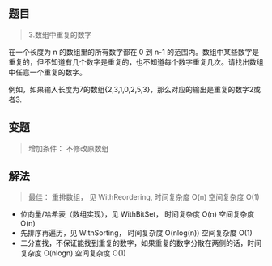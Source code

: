 ## 题目

> 3.数组中重复的数字

在一个长度为 n 的数组里的所有数字都在 0 到 n-1 的范围内。数组中某些数字是重复的，但不知道有几个数字是重复的，也不知道每个数字重复几次。请找出数组中任意一个重复的数字。

例如，如果输入长度为7的数组{2,3,1,0,2,5,3}，那么对应的输出是重复的数字2或者3.

## 变题

> 增加条件： 不修改原数组

## 解法

> 最佳： 重排数组， 见 WithReordering, 时间复杂度 O(n) 空间复杂度 O(1)

* 位向量/哈希表（数组实现），见 WithBitSet， 时间复杂度 O(n) 空间复杂度 O(n)
* 先排序再遍历，见 WithSorting， 时间复杂度 O(nlog(n)) 空间复杂度 O(1)
* 二分查找，不保证能找到重复的数字，如果重复的数字分散在两侧的话，时间复杂度 O(nlogn) 空间复杂度 O(1)